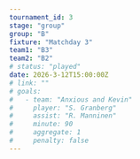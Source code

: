 ```yaml
---
tournament_id: 3
stage: "group"
group: "B"
fixture: "Matchday 3"
team1: "B3"
team2: "B2"
# status: "played"
date: 2026-3-12T15:00:00Z
# link: ""
# goals:
#   - team: "Anxious and Kevin"
#     player: "S. Granberg"
#     assist: "R. Manninen"
#     minute: 90
#     aggregate: 1
#     penalty: false
---
```

